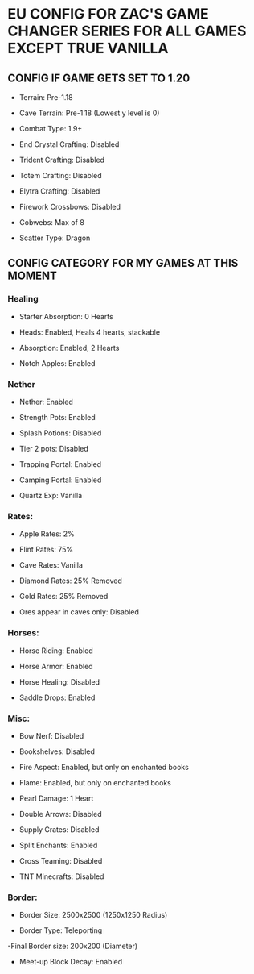 # EU CONFIG FOR ZAC'S GAME CHANGER SERIES FOR ALL GAMES EXCEPT TRUE VANILLA

## CONFIG IF GAME GETS SET TO 1.20

- Terrain: Pre-1.18

- Cave Terrain: Pre-1.18 (Lowest y level is 0)

- Combat Type: 1.9+

- End Crystal Crafting: Disabled

- Trident Crafting: Disabled

- Totem Crafting: Disabled

- Elytra Crafting: Disabled

- Firework Crossbows: Disabled

- Cobwebs: Max of 8

- Scatter Type: Dragon


## CONFIG CATEGORY FOR MY GAMES AT THIS MOMENT

### Healing

- Starter Absorption: 0 Hearts

- Heads: Enabled, Heals 4 hearts, stackable

- Absorption: Enabled, 2 Hearts

- Notch Apples: Enabled

### Nether

- Nether: Enabled

- Strength Pots: Enabled

- Splash Potions: Disabled

- Tier 2 pots: Disabled

- Trapping Portal: Enabled

- Camping Portal: Enabled

- Quartz Exp: Vanilla

### Rates:

- Apple Rates: 2%

- Flint Rates: 75%

- Cave Rates: Vanilla

- Diamond Rates: 25% Removed

- Gold Rates: 25% Removed

- Ores appear in caves only: Disabled

### Horses: 

- Horse Riding: Enabled

- Horse Armor: Enabled

- Horse Healing: Disabled

- Saddle Drops: Enabled

### Misc: 

- Bow Nerf: Disabled

- Bookshelves: Disabled

- Fire Aspect: Enabled, but only on enchanted books

- Flame: Enabled, but only on enchanted books

- Pearl Damage: 1 Heart

- Double Arrows: Disabled

- Supply Crates: Disabled

- Split Enchants: Enabled

- Cross Teaming: Disabled

- TNT Minecrafts: Disabled

### Border: 

- Border Size: 2500x2500 (1250x1250 Radius)

- Border Type: Teleporting

-Final Border size: 200x200 (Diameter)

- Meet-up Block Decay: Enabled

